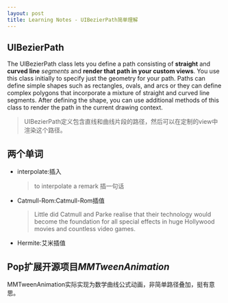 ```yaml
---
layout: post
title: Learning Notes - UIBezierPath简单理解
---
```


## UIBezierPath
The UIBezierPath class lets you define a path consisting of **straight** and **curved line** *segments* and **render that path in your custom views**. You use this class initially to specify just the geometry for your path. Paths can define simple shapes such as rectangles, ovals, and arcs or they can define complex polygons that incorporate a mixture of straight and curved line segments. After defining the shape, you can use additional methods of this class to render the path in the current drawing context.

> UIBezierPath定义包含直线和曲线片段的路径，然后可以在定制的view中渲染这个路径。

## 两个单词

- interpolate:插入 
    > to interpolate a remark 插一句话
- Catmull-Rom:Catmull-Rom插值
    > Little did Catmull and Parke realise that their technology would become the foundation for all special effects in huge Hollywood movies and countless video games. 

- Hermite:艾米插值


## Pop扩展开源项目*MMTweenAnimation*
MMTweenAnimation实际实现为数学曲线公式动画，非简单路径叠加，挺有意思。

